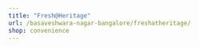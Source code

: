 ```yaml
---
title: "Fresh@Heritage"
url: /basaveshwara-nagar-bangalore/freshatheritage/
shop: convenience
---
```

